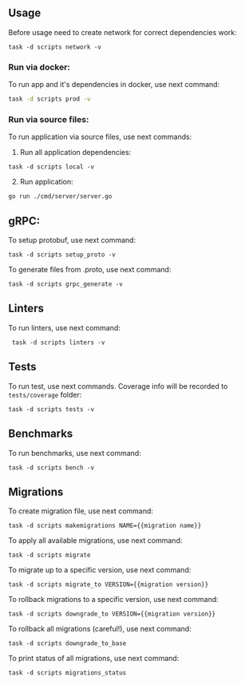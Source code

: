 ## Usage

Before usage need to create network for correct dependencies work:
```shell
task -d scripts network -v
```

### Run via docker:

To run app and it's dependencies in docker, use next command:
```bash
task -d scripts prod -v
```

### Run via source files:

To run application via source files, use next commands:
1) Run all application dependencies:
```shell
task -d scripts local -v
```
2) Run application:
```shell
go run ./cmd/server/server.go
```

## gRPC:

To setup protobuf, use next command:

```shell
task -d scripts setup_proto -v
```

To generate files from .proto, use next command:

```shell
task -d scripts grpc_generate -v
```

## Linters

To run linters, use next command:

```shell
 task -d scripts linters -v
```

## Tests

To run test, use next commands. Coverage info will be
recorded to ```tests/coverage``` folder:

```shell
task -d scripts tests -v
```

## Benchmarks

To run benchmarks, use next command:

```shell
task -d scripts bench -v
```

## Migrations

To create migration file, use next command:

```shell
task -d scripts makemigrations NAME={{migration name}}
```

To apply all available migrations, use next command:

```shell
task -d scripts migrate
```

To migrate up to a specific version, use next command:

```shell
task -d scripts migrate_to VERSION={{migration version}}
```

To rollback migrations to a specific version, use next command:

```shell
task -d scripts downgrade_to VERSION={{migration version}}
```

To rollback all migrations (careful!), use next command:

```shell
task -d scripts downgrade_to_base
```

To print status of all migrations, use next command:

```shell
task -d scripts migrations_status
```
